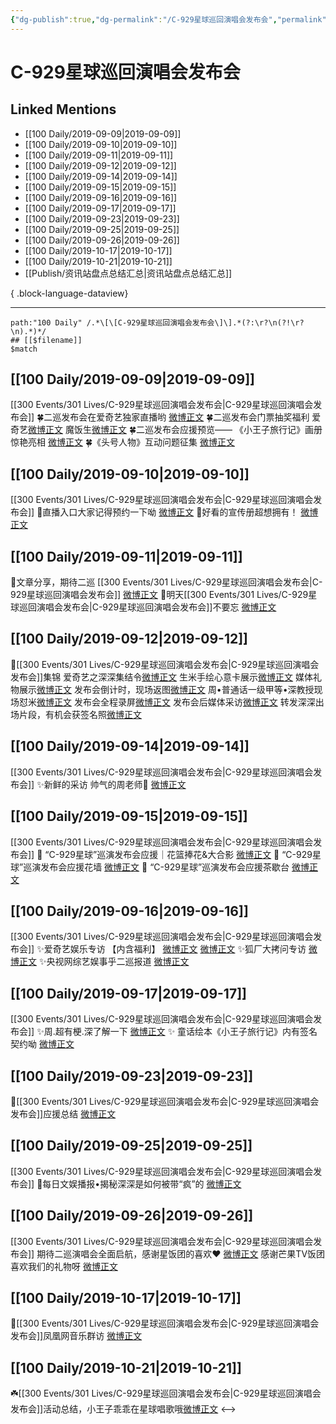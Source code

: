```yaml
---
{"dg-publish":true,"dg-permalink":"/C-929星球巡回演唱会发布会","permalink":"/C-929星球巡回演唱会发布会/","created":"2023-03-28T16:29:53.000+08:00","updated":"2023-04-10T16:13:57.000+08:00"}
---
```


# C-929星球巡回演唱会发布会

## Linked Mentions
- [[100 Daily/2019-09-09\|2019-09-09]]
- [[100 Daily/2019-09-10\|2019-09-10]]
- [[100 Daily/2019-09-11\|2019-09-11]]
- [[100 Daily/2019-09-12\|2019-09-12]]
- [[100 Daily/2019-09-14\|2019-09-14]]
- [[100 Daily/2019-09-15\|2019-09-15]]
- [[100 Daily/2019-09-16\|2019-09-16]]
- [[100 Daily/2019-09-17\|2019-09-17]]
- [[100 Daily/2019-09-23\|2019-09-23]]
- [[100 Daily/2019-09-25\|2019-09-25]]
- [[100 Daily/2019-09-26\|2019-09-26]]
- [[100 Daily/2019-10-17\|2019-10-17]]
- [[100 Daily/2019-10-21\|2019-10-21]]
- [[Publish/资讯站盘点总结汇总\|资讯站盘点总结汇总]]

{ .block-language-dataview}

---

```expander
path:"100 Daily" /.*\[\[C-929星球巡回演唱会发布会\]\].*(?:\r?\n(?!\r?\n).*)*/
## [[$filename]]
$match
```
## [[100 Daily/2019-09-09\|2019-09-09]]
[[300 Events/301 Lives/C-929星球巡回演唱会发布会\|C-929星球巡回演唱会发布会]]
🍀二巡发布会在爱奇艺独家直播哟
[微博正文](https://m.weibo.cn/6466290670/4414547672854289)
🍀二巡发布会门票抽奖福利
爱奇艺[微博正文](https://m.weibo.cn/6466290670/4414590794702820)
魔饭生[微博正文](https://m.weibo.cn/6466290670/4414682720890807)
🍀二巡发布会应援预览——
《小王子旅行记》画册惊艳亮相
[微博正文](https://m.weibo.cn/6466290670/4414631386567845)
🍀《头号人物》互动问题征集
[微博正文](https://m.weibo.cn/6466290670/4414669768397411)
## [[100 Daily/2019-09-10\|2019-09-10]]
[[300 Events/301 Lives/C-929星球巡回演唱会发布会\|C-929星球巡回演唱会发布会]]
💠直播入口大家记得预约一下呦
[微博正文](https://m.weibo.cn/6466290670/4415048653336762)
💠好看的宣传册超想拥有！
[微博正文](https://m.weibo.cn/6466290670/4415117875412942)
## [[100 Daily/2019-09-11\|2019-09-11]]
🌛文章分享，期待二巡 [[300 Events/301 Lives/C-929星球巡回演唱会发布会\|C-929星球巡回演唱会发布会]]
[微博正文](https://m.weibo.cn/6466290670/4415326944535572)
🌛明天[[300 Events/301 Lives/C-929星球巡回演唱会发布会\|C-929星球巡回演唱会发布会]]不要忘
[微博正文](https://m.weibo.cn/6466290670/4415449019751708)
## [[100 Daily/2019-09-12\|2019-09-12]]
💫[[300 Events/301 Lives/C-929星球巡回演唱会发布会\|C-929星球巡回演唱会发布会]]集锦
爱奇艺之深深集结令[微博正文](https://m.weibo.cn/6466290670/4415641693546235)
生米手绘心意卡展示[微博正文](https://m.weibo.cn/6466290670/4415641899199331)
媒体礼物展示[微博正文](https://m.weibo.cn/6466290670/4415672123236450)
发布会倒计时，现场返图[微博正文](https://m.weibo.cn/6466290670/4415703534630256)
周•普通话一级甲等•深教授现场怼米[微博正文](https://m.weibo.cn/6466290670/4415727362357310)
发布会全程录屏[微博正文](https://m.weibo.cn/6466290670/4415731309024136)
发布会后媒体采访[微博正文](https://m.weibo.cn/6466290670/4415756714254090)
转发深深出场片段，有机会获签名照[微博正文](https://m.weibo.cn/6466290670/4415793783135991)
## [[100 Daily/2019-09-14\|2019-09-14]]
[[300 Events/301 Lives/C-929星球巡回演唱会发布会\|C-929星球巡回演唱会发布会]]
✨新鲜的采访 帅气的周老师🐰
[微博正文](https://m.weibo.cn/6466290670/4416434023174981)
## [[100 Daily/2019-09-15\|2019-09-15]]
[[300 Events/301 Lives/C-929星球巡回演唱会发布会\|C-929星球巡回演唱会发布会]]
🌿 “C-929星球”巡演发布会应援｜花篮捧花&大合影
[微博正文](https://weibo.com/6466290670/I74QViUGl)
🌿 “C-929星球”巡演发布会应援花墙 [微博正文](https://weibo.com/6466290670/I6XWlb6gT)
🌿 “C-929星球”巡演发布会应援茶歇台 [微博正文](https://weibo.com/6466290670/I6XNbdT09)

## [[100 Daily/2019-09-16\|2019-09-16]]
[[300 Events/301 Lives/C-929星球巡回演唱会发布会\|C-929星球巡回演唱会发布会]]
✨爱奇艺娱乐专访
【内含福利】
[微博正文](https://m.weibo.cn/6466290670/4417104885130998)
[微博正文](https://m.weibo.cn/6466290670/4417170434324333)
✨狐厂大拷问专访
[微博正文](https://m.weibo.cn/6466290670/4417122224455557)
✨央视网综艺娱事乎二巡报道
[微博正文](https://m.weibo.cn/6466290670/4417272115902716)
## [[100 Daily/2019-09-17\|2019-09-17]]
[[300 Events/301 Lives/C-929星球巡回演唱会发布会\|C-929星球巡回演唱会发布会]]
✨周.超有梗.深了解一下
[微博正文](https://m.weibo.cn/6466290670/4417573191933032)
✨ 童话绘本《小王子旅行记》内有签名契约呦
[微博正文](https://m.weibo.cn/6466290670/4417660081596497)
## [[100 Daily/2019-09-23\|2019-09-23]]
🌾[[300 Events/301 Lives/C-929星球巡回演唱会发布会\|C-929星球巡回演唱会发布会]]应援总结
[微博正文](https://m.weibo.cn/6466290670/4419777793232573)
## [[100 Daily/2019-09-25\|2019-09-25]]
[[300 Events/301 Lives/C-929星球巡回演唱会发布会\|C-929星球巡回演唱会发布会]]
🍡每日文娱播报•揭秘深深是如何被带“疯”的
[微博正文](https://m.weibo.cn/6466290670/4420494083920597)

## [[100 Daily/2019-09-26\|2019-09-26]]
[[300 Events/301 Lives/C-929星球巡回演唱会发布会\|C-929星球巡回演唱会发布会]]
期待二巡演唱会全面启航，感谢星饭团的喜欢❤️
[微博正文](https://m.weibo.cn/6466290670/4420747348755584)
感谢芒果TV饭团喜欢我们的礼物呀
[微博正文](https://m.weibo.cn/6466290670/4420811643802830)
## [[100 Daily/2019-10-17\|2019-10-17]]
🌿[[300 Events/301 Lives/C-929星球巡回演唱会发布会\|C-929星球巡回演唱会发布会]]凤凰网音乐群访 [微博正文](https://m.weibo.cn/6466290670/4428477279325587)
## [[100 Daily/2019-10-21\|2019-10-21]]
☘️[[300 Events/301 Lives/C-929星球巡回演唱会发布会\|C-929星球巡回演唱会发布会]]活动总结，小王子乖乖在星球唱歌哦[微博正文](https://m.weibo.cn/6466290670/4429857016317317)
<-->